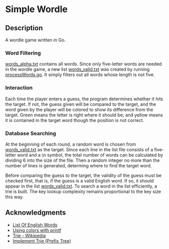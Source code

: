 # Simple Wordle

## Description
A wordle game written in Go.

### Word Filtering
[words_alpha.txt](words_alpha.txt) contains all words. Since only five-letter words are needed in the wordle game, a new list [words_valid.txt](words_valid.txt) was created by running [processWords.go](processWords.go). It simply filters out all words whose length is not five.

### Interaction
Each time the player enters a guess, the program determines whether it hits the target. If not, the guess given will be compared to the target, and the word given by the player will be colored to show its difference from the target. Green means the letter is right where it should be; and yellow means it is contained in the target word though the position is not correct.

### Database Searching
At the beginning of each round, a random word is chosen from [words_valid.txt](words_valid.txt) as the target. Since each line in the list file consists of a five-letter word and a \n symbol, the total number of words can be calculated by dividing 6 into the size of the file. Then a random integer no more than the number of lines is generated, determing where to find the target word.

Before comparing the guess to the target, the validity of the guess must be checked first, that is, if the guess is a valid English word. If so, it should appear in the list [words_valid.txt](words_valid.txt). To search a word in the list efficiently, a trie is built. The key lookup complexity remains proportional to the key size this way.

## Acknowledgments
* [List Of English Words](https://github.com/dwyl/english-words)
* [Using colors with printf](https://stackoverflow.com/questions/5412761/using-colors-with-printf)
* [Trie - Wikipedia](https://en.wikipedia.org/wiki/Trie)
* [Implement Trie (Prefix Tree)](https://leetcode.com/problems/implement-trie-prefix-tree/solution/)